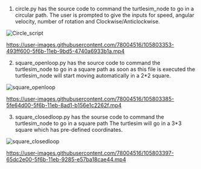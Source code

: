 1. circle.py has the source code to command the turtlesim_node to go in a circular path.
The user is prompted to give the inputs for speed, angular velocity, number of rotation and Clockwise/Anticlockwise.

![Circle_script](https://user-images.githubusercontent.com/78004516/105803240-0716b480-5f6b-11eb-99b8-6f0601afb43a.png)

https://user-images.githubusercontent.com/78004516/105803353-493ff600-5f6b-11eb-9bd5-4740a6933b1a.mp4

2. square_openloop.py has the source code to command the turtlesim_node to go in a square path
as soon as this file is executed the turtlesim_node will start moving automatically in a 2*2 square.

![square_openloop](https://user-images.githubusercontent.com/78004516/105803380-5e1c8980-5f6b-11eb-90ab-fed0081f1b48.png)

https://user-images.githubusercontent.com/78004516/105803385-5fe64d00-5f6b-11eb-8ad1-b156e1c2262f.mp4


3. square_closedloop.py has the sourse code to command the turtlesim_node to go in a square path
The turtlesim will go in a 3*3 square which has pre-defined coordinates.

![square_closedloop](https://user-images.githubusercontent.com/78004516/105803392-64126a80-5f6b-11eb-9dc7-546699348209.png)

https://user-images.githubusercontent.com/78004516/105803397-65dc2e00-5f6b-11eb-9285-e57ba18cae44.mp4
